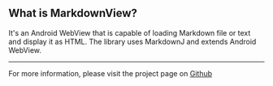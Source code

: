 ## What is MarkdownView?
It's an Android WebView that is capable of loading Markdown file or text and display it as HTML. 
The library uses MarkdownJ and extends Android WebView.
***
For more information, please visit the project page on [Github](https://github.com/xing/markdown-view)